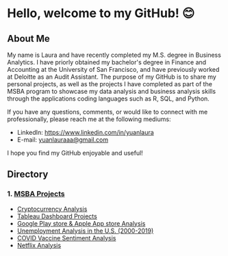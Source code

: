 # Hello, welcome to my GitHub! :blush:

## **About Me**
My name is Laura and have recently completed my M.S. degree in Business Analytics. I have priorly obtained my bachelor's degree in Finance and Accounting at the University of San Francisco, and have previously worked at Deloitte as an Audit Assistant. The purpose of my GitHub is to share my personal projects, as well as the projects I have completed as part of the MSBA program to showcase my data analysis and business analysis skills through the applications coding languages such as R, SQL, and Python. 

If you have any questions, comments, or would like to connect with me professionally, please reach me at the following mediums:

- LinkedIn: https://www.linkedin.com/in/yuanlaura
- E-mail: yuanlauraaa@gmail.com

I hope you find my GitHub enjoyable and useful!

## Directory
### 1. [MSBA Projects](https://github.com/yuanlaura/MSBA-projects)    
   - [Cryptocurrency Analysis](https://github.com/yuanlaura/MSBA-projects/tree/main/Analytics-for-Finance)
   - [Tableau Dashboard Projects](https://github.com/yuanlaura/MSBA-projects/tree/main/Dashboards)
   - [Google Play store & Apple App store Analysis](https://github.com/yuanlaura/MSBA-projects/tree/main/Data-Analytics-with-Python)
   - [Unemployment Analysis in the U.S. (2000-2019)](https://github.com/yuanlaura/MSBA-projects/tree/main/Econometrics-with-R)
   - [COVID Vaccine Sentiment Analysis](https://github.com/yuanlaura/MSBA-projects/tree/main/Natural-Language-Processing)
   - [Netflix Analysis](https://github.com/yuanlaura/MSBA-projects/tree/main/SQL)
